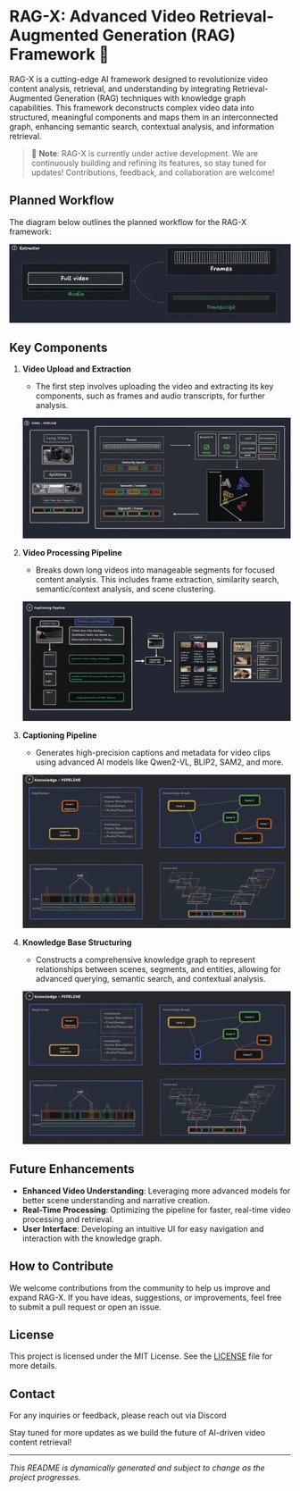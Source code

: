 # RAG-X: Advanced Video Retrieval-Augmented Generation (RAG) Framework 🚧

RAG-X is a cutting-edge AI framework designed to revolutionize video content analysis, retrieval, and understanding by integrating Retrieval-Augmented Generation (RAG) techniques with knowledge graph capabilities. This framework deconstructs complex video data into structured, meaningful components and maps them in an interconnected graph, enhancing semantic search, contextual analysis, and information retrieval.

> 🚧 **Note**: RAG-X is currently under active development. We are continuously building and refining its features, so stay tuned for updates! Contributions, feedback, and collaboration are welcome!

## Planned Workflow

The diagram below outlines the planned workflow for the RAG-X framework:

![Planned Workflow](public/image1.webp)

## Key Components

1. **Video Upload and Extraction**
   - The first step involves uploading the video and extracting its key components, such as frames and audio transcripts, for further analysis.
   
   ![Video Upload and Extraction](public/image2.webp)

2. **Video Processing Pipeline**
   - Breaks down long videos into manageable segments for focused content analysis. This includes frame extraction, similarity search, semantic/context analysis, and scene clustering.
   
   ![Video Processing Pipeline](public/image3.webp)

3. **Captioning Pipeline**
   - Generates high-precision captions and metadata for video clips using advanced AI models like Qwen2-VL, BLIP2, SAM2, and more.
   
   ![Captioning Pipeline](public/image4.webp)

4. **Knowledge Base Structuring**
   - Constructs a comprehensive knowledge graph to represent relationships between scenes, segments, and entities, allowing for advanced querying, semantic search, and contextual analysis.
   
   ![Knowledge Base Structuring](public/image5.webp)

## Future Enhancements

- **Enhanced Video Understanding**: Leveraging more advanced models for better scene understanding and narrative creation.
- **Real-Time Processing**: Optimizing the pipeline for faster, real-time video processing and retrieval.
- **User Interface**: Developing an intuitive UI for easy navigation and interaction with the knowledge graph.

## How to Contribute

We welcome contributions from the community to help us improve and expand RAG-X. If you have ideas, suggestions, or improvements, feel free to submit a pull request or open an issue.

## License

This project is licensed under the MIT License. See the [LICENSE](LICENSE) file for more details.

## Contact

For any inquiries or feedback, please reach out via Discord 

Stay tuned for more updates as we build the future of AI-driven video content retrieval!

---


*This README is dynamically generated and subject to change as the project progresses.*
